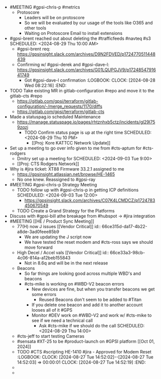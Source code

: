 - #MEETING #gpsi-chris-p #metrics
	- Protoscore
		- Leaders will be on protoscore
		- So we will be evaluated by our usage of the tools like O365 and other tools
		- Waiting on  Protoscore Email to install extensions
- #gpsi-brent reached out about deleting the #trafficfeeds #navteq #s3
  SCHEDULED: <2024-08-29 Thu 10:00 AM>
	- #gpsi-brent req: https://gpsinsight.slack.com/archives/D9N2FDVED/p1724770511448439
	- Confirming w/ #gpsi-derek and #gpsi-dave-l: https://gpsinsight.slack.com/archives/G01LQUPGJV9/p1724854791641749
		- Got #gpsi-dave-l confirmation
		  :LOGBOOK:
		  CLOCK: [2024-08-28 Wed 08:22:16]
		  :END:
- TODO Take existing MR in gitlab-configuration #repo and move it to the gitlab-cts #repo
	- https://gitlab.com/gpsi/terraform/gitlab-configuration/-/merge_requests/1170/diffs
	- https://gitlab.com/gpsi/terraform/gitlab-cts
- Made a statuspag.io scheduled Maintenance
	- https://manage.statuspage.io/pages/rhtznhxb5ctz/incidents/gl29l759zqzj
		- TODO Confirm status page is up at the right time 
		  SCHEDULED: <2024-08-29 Thu 10 PM>
			- [[Proj: Kore KATTCC Network Update]]
- Set up a meeting to go over info given to me from #cts-aptum for #cts-rodgers
	- Dmitry set up a meeting for
	  SCHEDULED: <2024-09-03 Tue 9:00>
	- [[Proj: CTS Rodgers Network]]
- Why is #jira ticket: XT88 Firmware 33.2.1 assigned to me
	- https://gpsinsight.atlassian.net/browse/HE-1465
	- No one knew. Reassigned to #gpsi-ray
- #MEETING #gpsi-chris-p Strategy Meeting
	- TODO follow up with #gpsi-chris-p in getting ICP definitions
	  SCHEDULED: <2024-09-03 Tue 12:00>
		- https://gpsinsight.slack.com/archives/C07K4LCMDCZ/p1724783450670549
	- TODO  Create a Grand Strategy for the Platforms
- Discuss with #gpsi-bill athe breakage from #hubspot -> #jira integration
- #MEETING [[HE / Product Sync Meeting]]
	- 77(H) now J issues [[Vendor Critical]]
	  id:: 66ce315d-da17-4b22-a8de-3ad0feee85b9
		- We are updating the J script now
		- We have tested the reset modem and #cts-ross says we should move forward
	- High Decel / Accel vals [[Vendor Critical]]
	  id:: 66ce33a3-98cb-4c06-814a-a12beb155843
		- Not in 8.6q and will be in the next release
	- Beacons
		- So far things are looking good across multiple WBD's and beacons
		- #cts-mike is working on #WBD-V2 beacon errors
			- New devices are fine, but when you transfer beacons we get some errors
				- Reused Beacons don't seem to be added to #Titan
			- If you delete one beacon and add it to another account looses all of it #GPS
			- Monitor #DEV work on #WBD-V2 and work w/ #cts-mike to see if we need a technical call
				- Ask #cts-mike if we should do the call
				  SCHEDULED: <2024-08-29 Thu 14:00>
	- #cts-jeff to start testing Cameras
	- #sensata #XT-25 to be #product-launch on #GPSI platform [[Oct 01, 2024]]
	- TODO #CTS #scripting HE-1410 #jira - Approved for Modem Reset
	  :LOGBOOK:
	  CLOCK: [2024-08-27 Tue 14:52:02]--[2024-08-27 Tue 14:52:03] =>  00:00:01
	  CLOCK: [2024-08-27 Tue 14:52:19]
	  :END:
	-
	-